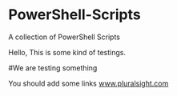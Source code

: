 # PowerShell-Scripts
A collection of PowerShell Scripts

Hello,
This is some kind of testings.


#We are testing something


You should add some links
www.pluralsight.com